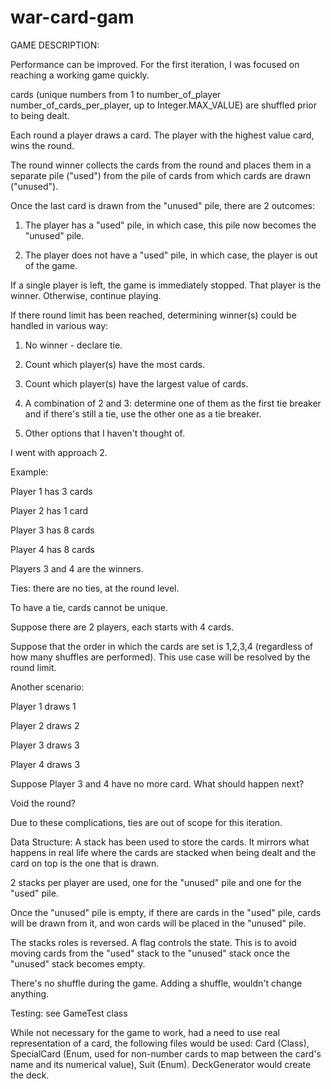 # war-card-gam

GAME DESCRIPTION:

Performance can be improved. For the first iteration, I was focused on
reaching a working game quickly.

cards (unique numbers from 1 to number_of_player 
number_of_cards_per_player, up to Integer.MAX_VALUE) are shuffled prior to
being dealt.

Each round a player draws a card. The player with the highest value card,
wins the round.

The round winner collects the cards from the round and places them in a
separate pile ("used") from the pile of cards from which cards are drawn
("unused").

Once the last card is drawn from the "unused" pile, there are 2 outcomes:

1. The player has a "used" pile, in which case, this pile now becomes the
"unused" pile.

2. The player does not have a "used" pile, in which case, the player is out
of the game.

If a single player is left, the game is immediately stopped. That player is
the winner. Otherwise, continue playing.

If there round limit has been reached, determining winner(s) could be handled
in various way:

1. No winner - declare tie.

2. Count which player(s) have the most cards.

3. Count which player(s) have the largest value of cards.

4. A combination of 2 and 3: determine one of them as the first tie breaker
and if there's still a tie, use the other one as a tie breaker.

5. Other options that I haven't thought of.

I went with approach 2.

Example:

Player 1 has 3 cards

Player 2 has 1 card

Player 3 has 8 cards

Player 4 has 8 cards

Players 3 and 4 are the winners.

Ties: there are no ties, at the round level.

To have a tie, cards cannot be unique.

Suppose there are 2 players, each starts with 4 cards.

Suppose that the order in which the cards are set is 1,2,3,4 (regardless of
how many shuffles are performed). This use case will be resolved by the round
limit.

Another scenario:

Player 1 draws 1

Player 2 draws 2

Player 3 draws 3

Player 4 draws 3

Suppose Player 3 and 4 have no more card. What should happen next?

Void the round?

Due to these complications, ties are out of scope for this iteration.

Data Structure: A stack has been used to store the cards. It mirrors what
happens in real life where the cards are stacked when being dealt and the
card on top is the one that is drawn.

2 stacks per player are used, one for the "unused" pile and one for the
"used" pile.

Once the "unused" pile is empty, if there are cards in the "used" pile, cards
will be drawn from it, and won cards will be placed in the "unused" pile.

The stacks roles is reversed. A flag controls the state. This is to avoid
moving cards from the "used" stack to the "unused" stack once the "unused"
stack becomes empty.

There's no shuffle during the game. Adding a shuffle, wouldn't change
anything.

Testing: see GameTest class

While not necessary for the game to work, had a need to use real
representation of a card, the following files would be used: Card (Class),
SpecialCard (Enum, used for non-number cards to map between the card's name
and its numerical value), Suit (Enum). DeckGenerator would create the deck.
